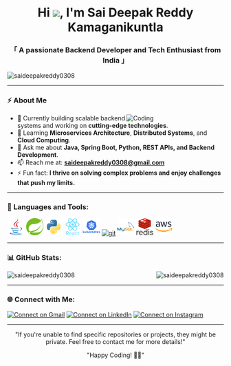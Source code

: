 <h1 align="center">Hi <img src="https://media.giphy.com/media/hvRJCLFzcasrR4ia7z/giphy.gif" width="30px">, I'm Sai Deepak Reddy Kamaganikuntla</h1>
<h3 align="center">「 A passionate Backend Developer and Tech Enthusiast from <b>India </b> 」</h3>

<p align="left"> <img src="https://komarev.com/ghpvc/?username=saideepakreddy0308&label=Profile%20views&color=0e75b6&style=flat" alt="saideepakreddy0308" /> </p>

---

### ⚡ About Me
<img width="45%" align="right" alt="Coding" src="https://raw.githubusercontent.com/onimur/.github/master/.resources/git-header.svg" />

- 🔭 Currently building scalable backend systems and working on **cutting-edge technologies**.  
- 🌱 Learning **Microservices Architecture**, **Distributed Systems**, and **Cloud Computing**.  
- 💬 Ask me about **Java, Spring Boot, Python, REST APIs, and Backend Development**.  
- 📫 Reach me at: **[saideepakreddy0308@gmail.com](mailto:saideepakreddy0308@gmail.com)**  
- ⚡ Fun fact: **I thrive on solving complex problems and enjoy challenges that push my limits.**  

---

### 🚀 Languages and Tools:
<p align="left">
    <a href="https://www.java.com" target="_blank" rel="noreferrer"><img src="https://raw.githubusercontent.com/devicons/devicon/master/icons/java/java-original.svg" alt="java" width="40" height="40"/></a>
    <a href="https://spring.io/projects/spring-boot" target="_blank" rel="noreferrer"><img src="https://raw.githubusercontent.com/devicons/devicon/master/icons/spring/spring-original.svg" alt="spring" width="40" height="40"/></a>
    <a href="https://www.python.org" target="_blank" rel="noreferrer"><img src="https://raw.githubusercontent.com/devicons/devicon/master/icons/python/python-original.svg" alt="python" width="40" height="40"/></a>
    <a href="https://reactjs.org/" target="_blank" rel="noreferrer"><img src="https://raw.githubusercontent.com/devicons/devicon/master/icons/react/react-original-wordmark.svg" alt="react" width="40" height="40"/></a>
    <a href="https://kubernetes.io/" target="_blank" rel="noreferrer"><img src="https://raw.githubusercontent.com/devicons/devicon/master/icons/kubernetes/kubernetes-plain-wordmark.svg" alt="kubernetes" width="40" height="40"/></a>
    <a href="https://git-scm.com/" target="_blank" rel="noreferrer"><img src="https://www.vectorlogo.zone/logos/git-scm/git-scm-icon.svg" alt="git" width="40" height="40"/></a>
    <a href="https://www.mysql.com/" target="_blank" rel="noreferrer"><img src="https://raw.githubusercontent.com/devicons/devicon/master/icons/mysql/mysql-original-wordmark.svg" alt="mysql" width="40" height="40"/></a>
    <a href="https://redis.io/" target="_blank" rel="noreferrer"><img src="https://raw.githubusercontent.com/devicons/devicon/master/icons/redis/redis-original-wordmark.svg" alt="redis" width="40" height="40"/></a>
    <a href="https://aws.amazon.com/" target="_blank" rel="noreferrer"><img src="https://raw.githubusercontent.com/devicons/devicon/master/icons/amazonwebservices/amazonwebservices-original-wordmark.svg" alt="aws" width="40" height="40"/></a>
</p>

---

### 📊 GitHub Stats:
<div style="display: flex; flex-direction: row; justify-content: space-between;">
    <img align="left" src="https://github-readme-stats.vercel.app/api/top-langs?username=saideepakreddy0308&show_icons=true&locale=en&layout=compact&theme=radical&hide_border=true" alt="saideepakreddy0308" />
    <img align="right" src="https://github-readme-stats.vercel.app/api?username=saideepakreddy0308&show_icons=true&hide_border=true&theme=radical&include_all_commits=true" alt="saideepakreddy0308" />
</div>

---

### 🌐 Connect with Me:
[![Connect on Gmail](https://img.shields.io/badge/--Gmail?label=Gmail&logo=Gmail&style=social)](mailto:saideepakreddy0308@gmail.com)
[![Connect on LinkedIn](https://img.shields.io/badge/--linkedin?label=LinkedIn&logo=LinkedIn&style=social)](https://www.linkedin.com/in/sai-deepak-reddy-k/)
[![Connect on Instagram](https://img.shields.io/badge/--instagram?label=Instagram&logo=Instagram&style=social)](https://www.instagram.com/)

---

<p align="center">"If you're unable to find specific repositories or projects, they might be private. Feel free to contact me for more details!"</p>
<p align="center">"Happy Coding! 👨‍💻"</p>
